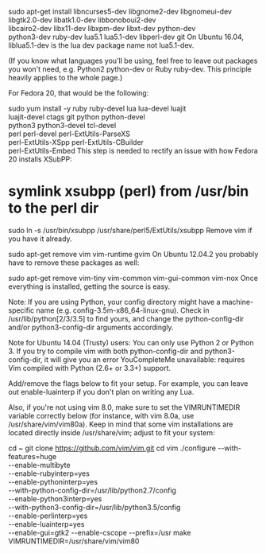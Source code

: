 sudo apt-get install libncurses5-dev libgnome2-dev libgnomeui-dev \
    libgtk2.0-dev libatk1.0-dev libbonoboui2-dev \
    libcairo2-dev libx11-dev libxpm-dev libxt-dev python-dev \
    python3-dev ruby-dev lua5.1 lua5.1-dev libperl-dev git
On Ubuntu 16.04, liblua5.1-dev is the lua dev package name not lua5.1-dev.

(If you know what languages you'll be using, feel free to leave out packages you won't need, e.g. Python2 python-dev or Ruby ruby-dev. This principle heavily applies to the whole page.)

For Fedora 20, that would be the following:

sudo yum install -y ruby ruby-devel lua lua-devel luajit \
    luajit-devel ctags git python python-devel \
    python3 python3-devel tcl-devel \
    perl perl-devel perl-ExtUtils-ParseXS \
    perl-ExtUtils-XSpp perl-ExtUtils-CBuilder \
    perl-ExtUtils-Embed
This step is needed to rectify an issue with how Fedora 20 installs XSubPP:

# symlink xsubpp (perl) from /usr/bin to the perl dir
sudo ln -s /usr/bin/xsubpp /usr/share/perl5/ExtUtils/xsubpp 
Remove vim if you have it already.

sudo apt-get remove vim vim-runtime gvim
On Ubuntu 12.04.2 you probably have to remove these packages as well:

sudo apt-get remove vim-tiny vim-common vim-gui-common vim-nox
Once everything is installed, getting the source is easy.

Note: If you are using Python, your config directory might have a machine-specific name (e.g. config-3.5m-x86_64-linux-gnu). Check in /usr/lib/python[2/3/3.5] to find yours, and change the python-config-dir and/or python3-config-dir arguments accordingly.

Note for Ubuntu 14.04 (Trusty) users: You can only use Python 2 or Python 3. If you try to compile vim with both python-config-dir and python3-config-dir, it will give you an error YouCompleteMe unavailable: requires Vim compiled with Python (2.6+ or 3.3+) support.

Add/remove the flags below to fit your setup. For example, you can leave out enable-luainterp if you don't plan on writing any Lua.

Also, if you're not using vim 8.0, make sure to set the VIMRUNTIMEDIR variable correctly below (for instance, with vim 8.0a, use /usr/share/vim/vim80a). Keep in mind that some vim installations are located directly inside /usr/share/vim; adjust to fit your system:

cd ~
git clone https://github.com/vim/vim.git
cd vim
./configure --with-features=huge \
            --enable-multibyte \
            --enable-rubyinterp=yes \
            --enable-pythoninterp=yes \
            --with-python-config-dir=/usr/lib/python2.7/config \
            --enable-python3interp=yes \
            --with-python3-config-dir=/usr/lib/python3.5/config \
            --enable-perlinterp=yes \
            --enable-luainterp=yes \
            --enable-gui=gtk2 --enable-cscope --prefix=/usr
make VIMRUNTIMEDIR=/usr/share/vim/vim80
